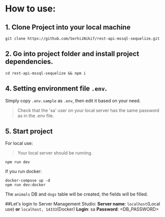 # How to use:

## 1. Clone Project into your local machine
```
git clone https://github.com/SerhiiNikif/rest-api-mssql-sequelize.git
```

## 2. Go into project folder and install project dependencies.

```
cd rest-api-mssql-sequelize && npm i
```

## 4. Setting environment file `.env`.
Simply copy `.env.sample` as `.env`, then edit it based on your need.
> Check that the 'sa' user on your local server has the same password as in the .env file.

## 5. Start project
For local use:
> Your local server should be running.
```
npm run dev
```

If you run docker:
```
docker-compose up -d
npm run dev:docker
```
The `animals` DB and `dogs` table will be created, the fields will be filled.

##Let's login to Server Management Studio:
__Server name__: `localhost`(Local use) __or__ `localhost, 14333`(Docker)
__Login__: sa
__Password__: <DB_PASSWORD>
